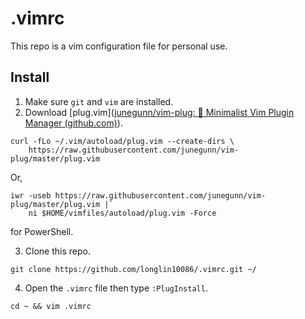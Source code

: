 # .vimrc

This repo is a vim configuration file for personal use.

## Install

1. Make sure `git` and `vim` are installed.
2. Download [plug.vim]([junegunn/vim-plug: :hibiscus: Minimalist Vim Plugin Manager (github.com)](https://github.com/junegunn/vim-plug)).

```Unix
curl -fLo ~/.vim/autoload/plug.vim --create-dirs \
    https://raw.githubusercontent.com/junegunn/vim-plug/master/plug.vim
```

Or,

```Windows(PowerShell)
iwr -useb https://raw.githubusercontent.com/junegunn/vim-plug/master/plug.vim |`
    ni $HOME/vimfiles/autoload/plug.vim -Force
```

for PowerShell.

3. Clone this repo.

```
git clone https://github.com/longlin10086/.vimrc.git ~/
```

4. Open the `.vimrc` file then type `:PlugInstall`.

```
cd ~ && vim .vimrc
```

